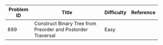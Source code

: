 | Problem ID | Title | Difficulty | Reference
| --- | --- | --- | ---
| 889 | Construct Binary Tree from Preorder and Postorder Traversal | Easy | 

